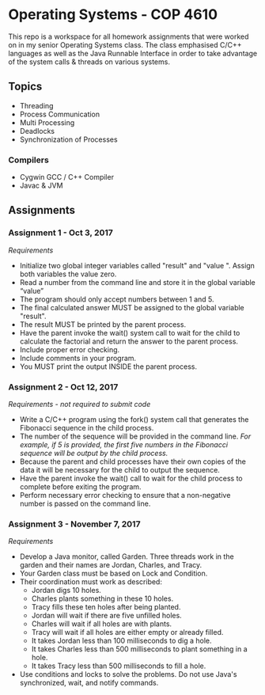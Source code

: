 # Operating Systems - COP 4610

This repo is a workspace for all homework assignments that were worked on in my senior Operating Systems class. The class emphasised C/C++ languages as well as the Java Runnable Interface in order to take advantage of the system calls & threads on various systems. 

## Topics 
- Threading
- Process Communication
- Multi Processing
- Deadlocks
- Synchronization of Processes

### Compilers
- Cygwin GCC / C++ Compiler
- Javac & JVM

## Assignments

### Assignment 1 - Oct 3, 2017                                                                                    
_Requirements_
- Initialize two global integer variables called "result" and "value ". Assign both variables the value zero. 
- Read a number from the command line and store it in the global variable “value”
- The program should only accept numbers between 1 and 5.
- The final calculated answer MUST be assigned to the global variable "result".
- The result MUST be printed by the parent process. 
- Have the parent invoke the wait() system call to wait for the child to calculate the factorial and return the answer to the parent process. 
- Include proper error checking. 
- Include comments in your program.
- You MUST print the output INSIDE the parent process.

### Assignment 2 - Oct 12, 2017                                                                        
_Requirements - not required to submit code_ 
- Write a C/C++ program using the fork() system call that generates the Fibonacci sequence in the child process. 
- The number of the sequence will be provided in the command line. _For example, if 5 is provided, the first five numbers in the Fibonacci sequence will be output by the child process._  
- Because the parent and child processes have their own copies of the data it will be necessary for the child to output the sequence.
- Have the parent invoke the wait() call to wait for the child process to complete before exiting the program. 
- Perform necessary error checking to ensure that a non-negative number is passed on the command line.

### Assignment 3 - November 7, 2017
_Requirements_
- Develop a Java monitor, called Garden. Three threads work in the garden and their names are Jordan, Charles, and Tracy.
- Your Garden class must be based on Lock and Condition.
- Their coordination must work as described: 
    - Jordan digs 10 holes.
    - Charles plants something in these 10 holes.
    - Tracy fills these ten holes after being planted.
    - Jordan will wait if there are five unfilled holes.
    - Charles will wait if all holes are with plants.
    - Tracy will wait if all holes are either empty or already filled.
    - It takes Jordan less than 100 milliseconds to dig a hole.
    - It takes Charles less than 500 milliseconds to plant something in a hole.
    - It takes Tracy less than 500 milliseconds to fill a hole.
- Use conditions and locks to solve the problems. Do not use Java's synchronized, wait, and notify commands.
